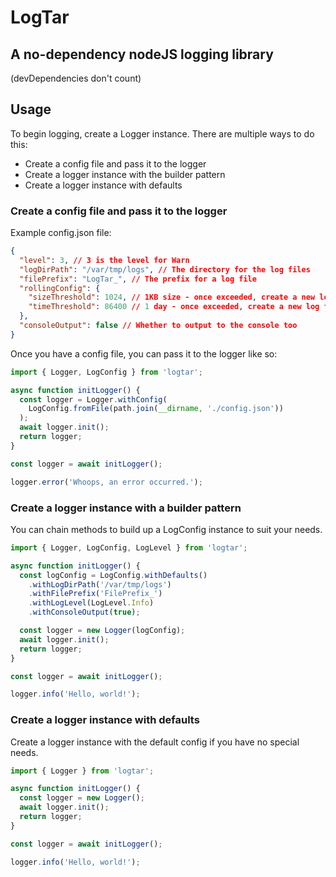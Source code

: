 # LogTar

## A no-dependency nodeJS logging library

(devDependencies don't count)

## Usage

To begin logging, create a Logger instance. There are multiple ways to do this:

- Create a config file and pass it to the logger
- Create a logger instance with the builder pattern
- Create a logger instance with defaults

### Create a config file and pass it to the logger

Example config.json file:

```json
{
  "level": 3, // 3 is the level for Warn
  "logDirPath": "/var/tmp/logs", // The directory for the log files
  "filePrefix": "LogTar_", // The prefix for a log file
  "rollingConfig": {
    "sizeThreshold": 1024, // 1KB size - once exceeded, create a new log file
    "timeThreshold": 86400 // 1 day - once exceeded, create a new log file
  },
  "consoleOutput": false // Whether to output to the console too
}
```

Once you have a config file, you can pass it to the logger like so:

```js
import { Logger, LogConfig } from 'logtar';

async function initLogger() {
  const logger = Logger.withConfig(
    LogConfig.fromFile(path.join(__dirname, './config.json'))
  );
  await logger.init();
  return logger;
}

const logger = await initLogger();

logger.error('Whoops, an error occurred.');
```

### Create a logger instance with a builder pattern

You can chain methods to build up a LogConfig instance to suit your needs.

```js
import { Logger, LogConfig, LogLevel } from 'logtar';

async function initLogger() {
  const logConfig = LogConfig.withDefaults()
    .withLogDirPath('/var/tmp/logs')
    .withFilePrefix('FilePrefix_')
    .withLogLevel(LogLevel.Info)
    .withConsoleOutput(true);

  const logger = new Logger(logConfig);
  await logger.init();
  return logger;
}

const logger = await initLogger();

logger.info('Hello, world!');
```

### Create a logger instance with defaults

Create a logger instance with the default config if you have no special needs.

```js
import { Logger } from 'logtar';

async function initLogger() {
  const logger = new Logger();
  await logger.init();
  return logger;
}

const logger = await initLogger();

logger.info('Hello, world!');
```

